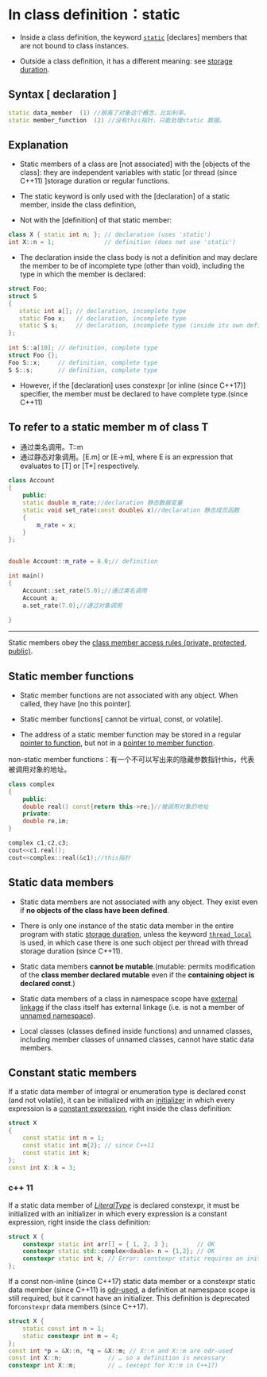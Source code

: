 # In class definition：static
- Inside a class definition, the keyword [`static`](https://en.cppreference.com/w/cpp/keywords/static) [declares] members that are not bound to class instances.

- Outside a class definition, it has a different meaning: see [storage duration](https://en.cppreference.com/w/cpp/language/storage_duration).



## Syntax [ declaration ]

```CPP
static data_member	(1)	//脱离了对象这个概念，比如利率。
static member_function	(2)	//没有this指针，只能处理static 数据。
```


## Explanation
- Static members of a class are [not associated] with the [objects of the class]: they are independent variables with static [or thread (since C++11) ]storage duration or regular functions.

- The static keyword is only used with the [declaration] of a static member, inside the class definition,
- Not with the [definition] of that static member:
```CPP
class X { static int n; }; // declaration (uses 'static')
int X::n = 1;              // definition (does not use 'static')
```
- The declaration inside the class body is not a definition and may declare the member to be of incomplete type (other than void), including the type in which the member is declared:
```CPP
struct Foo;
struct S
{
   static int a[]; // declaration, incomplete type
   static Foo x;   // declaration, incomplete type
   static S s;     // declaration, incomplete type (inside its own definition)
};
 
int S::a[10]; // definition, complete type
struct Foo {};
Foo S::x;     // definition, complete type
S S::s;       // definition, complete type
```
- However, if the [declaration] uses constexpr [or inline (since C++17)] specifier, the member must be declared to have complete type.(since C++11)

  

## To refer to a static member m of class T

- 通过类名调用。T::m
- 通过静态对象调用。[E.m] or [E->m], where E is an expression that evaluates to [T] or [T*] respectively. 

```cpp
class Account
{
    public:
    static double m_rate;//declaration 静态数据变量
    static void set_rate(const double& x)//declaration 静态成员函数
    {
        m_rate = x;
    }
};

 
double Account::m_rate = 8.0;// definition

int main()
{
    Account::set_rate(5.0);//通过类名调用
    Account a;
    a.set_rate(7.0);//通过对象调用
   
}
```

----

Static members obey the [class member access rules (private, protected, public)](https://en.cppreference.com/w/cpp/language/access).

## Static member functions

- Static member functions are not associated with any object. When called, they have [no this pointer].

- Static member functions[ cannot be virtual, const, or volatile].

- The address of a static member function may be stored in a regular [pointer to function](https://en.cppreference.com/w/cpp/language/pointer#Pointers_to_functions), but not in a [pointer to member function](https://en.cppreference.com/w/cpp/language/pointer#Pointers_to_member_functions).

non-static member functions：有一个不可以写出来的隐藏参数指针this，代表被调用对象的地址。

```cpp
class complex
{
    public:
    double real() const{return this->re;}//被调用对象的地址
    private:
    double re,im;
}

complex c1,c2,c3;
cout<<c1.real();
cout<<complex::real(&c1);//this指针
```



## Static data members

- Static data members are not associated with any object. They exist even if **no objects of the class have been defined**. 
- There is only one instance of the static data member in the entire program with static [storage duration](https://en.cppreference.com/w/cpp/language/storage_duration), unless the keyword [`thread_local`](https://en.cppreference.com/w/cpp/keyword/thread_local) is used, in which case there is one such object per thread with thread storage duration (since C++11).

- Static data members **cannot be mutable**.(mutable: permits modification of the **class member declared mutable** even if the **containing object is declared const**.)

- Static data members of a class in namespace scope have [external linkage](https://en.cppreference.com/w/cpp/language/storage_duration) if the class itself has external linkage (i.e. is not a member of [unnamed namespace](https://en.cppreference.com/w/cpp/language/namespace#Unnamed_namespaces)). 

- Local classes (classes defined inside functions) and unnamed classes, including member classes of unnamed classes, cannot have static data members.

 

## Constant static members

If a static data member of integral or enumeration type is declared const (and not volatile), it can be initialized with an [initializer](https://en.cppreference.com/w/cpp/language/initialization) in which every expression is a [constant expression](https://en.cppreference.com/w/cpp/language/constexpr), right inside the class definition:

```cpp
struct X
{
    const static int n = 1;
    const static int m{2}; // since C++11
    const static int k;
};
const int X::k = 3;
```

### c++ 11

If a static data member of [*LiteralType*](https://en.cppreference.com/w/cpp/named_req/LiteralType) is declared constexpr, it must be initialized with an initializer in which every expression is a constant expression, right inside the class definition:

```cpp
struct X {
    constexpr static int arr[] = { 1, 2, 3 };        // OK
    constexpr static std::complex<double> n = {1,2}; // OK
    constexpr static int k; // Error: constexpr static requires an initializer
};
```



If a const non-inline (since C++17) static data member or a constexpr static data member (since C++11) is [odr-used](https://en.cppreference.com/w/cpp/language/definition#ODR-use), a definition at namespace scope is still required, but it cannot have an initializer. This definition is deprecated for`constexpr` data members (since C++17).

```cpp
struct X {
    static const int n = 1;
    static constexpr int m = 4;
};
const int *p = &X::n, *q = &X::m; // X::n and X::m are odr-used
const int X::n;             // … so a definition is necessary
constexpr int X::m;         // … (except for X::m in C++17)
```